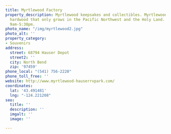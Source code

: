 ```yaml
---
title: Myrtlewood Factory
property_description: Myrtlewood keepsakes and collectibles. Myrtlewood is a beautiful
  hardwood that only grows in the Pacific Northwest and the Holy Land. Open daily
  9am-5:30pm.
photo_name: "/img/myrtlewood2.jpg"
photo_alt: ''
property_category:
- Souvenirs
address:
  street: 68794 Hauser Depot
  street2: ''
  city: North Bend
  zip: '97459'
phone_local: "(541) 756-2220"
phone_toll_free: ''
website: http://www.myrtlewood-hauserrvpark.com/
coordinates:
  lat: '43.491481'
  lng: "-124.221208"
seo:
  title: ''
  description: ''
  imgalt: ''
  image: ''

---
```


